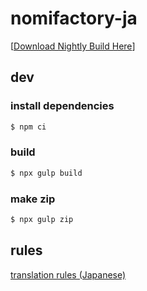 # nomifactory-ja

[[Download Nightly Build Here](https://nightly.link/naari3/nomifactory-ja/workflows/nightly/main)]

## dev

### install dependencies

```bash
$ npm ci
```

### build

```bash
$ npx gulp build
```

### make zip

```bash
$ npx gulp zip
```

## rules

[translation rules (Japanese)](docs/rules.md)
